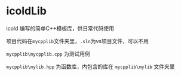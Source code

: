 # icoldLib

icold 编写的简单C++模板库，供日常代码使用

项目代码在`mycpplib`文件夹里，`.sln`为vs项目文件，可以不用

`mycpplib\mycpplib.cpp` 为测试用例

`mycpplib\mylib.hpp` 为函数库，内包含的库在 `mycpplib\mylib` 文件夹里